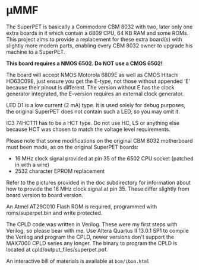 µMMF
====

The SuperPET is basically a Commodore CBM 8032 with two, later only one
extra boards in it which contain a 6809 CPU, 64 KB RAM and some ROMs. This
project aims to provide a replacement for these extra board(s) with
slightly more modern parts, enabling every CBM 8032 owner to upgrade his
machine to a SuperPET.

__This board requires a NMOS 6502. Do NOT use a CMOS 6502!__

The board will accept NMOS Motorola 6809E as well as CMOS Hitachi HD63C09E,
just ensure you get the E-type, not those without appended ‘E’ because
their pinout is different. The version without E has the clock generator
integrated, the E-version requires an external clock generator.

LED D1 is a low current (2 mA) type. It is used solely for debug purposes,
the original SuperPET does not contain such a LED, so you may omit it.

IC3 74HCT11 has to be a HCT type. Do not use HC, LS or anything else
because HCT was chosen to match the voltage level requirements.

Please note that some modifications on the original CBM 8032 motherboard
must been made, as on the original SuperPET boards:

- 16 MHz clock signal provided at pin 35 of the 6502 CPU socket (patched in
  with a wire)
- 2532 character EPROM replacement

Refer to the pictures provided in the doc subdirectory for information
about how to provide the 16 MHz clock signal at pin 35. These differ
slightly from board version to board version.

An Atmel AT29C010 Flash ROM is required, programmed with roms/superpet.bin
and write protected.

The CPLD code was written in Verilog. These were my first steps with
Verilog, so please bear with me. Use Altera Quartus II 13.0.1 SP1 to
compile the Verilog and program the CPLD, newer versions don't support
the MAX7000 CPLD series any longer. The binary to program the CPLD is
located at cpld/output_files/superpet.pof.

An interactive bill of materials is available at `bom/ibom.html`
